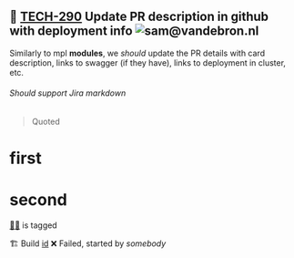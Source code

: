 ## 📕 [TECH-290](https://vandebron.atlassian.net/browse/TECH-290) Update PR description in github with deployment info ![sam@vandebron.nl](https://avatar-management--avatars.us-west-2.prod.public.atl-paas.net/557058:73eb6738-a8dc-4e71-beb2-16761407e54e/44a3caa2-b498-4ee1-927d-bdb0901a683e/24) 
Similarly to mpl **modules**, we *should* update the PR details with card description, links to swagger (if they have), links to deployment in cluster, etc.

###### Should support Jira markdown

> Quoted

# first
# second

[👩‍💻](https://vandebron.atlassian.net/browse/TECH-290/jira/people/6151b89d72f6970069e87968) is tagged


🏗️ Build [id](http://localhost/run) ❌ Failed, started by _somebody_